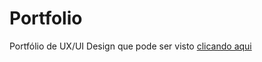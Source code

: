 # Portfolio
Portfólio de UX/UI Design que pode ser visto [clicando aqui](https://joperdo.github.io/portfolio/)
